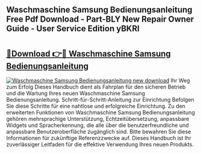 ## Waschmaschine Samsung Bedienungsanleitung Free Pdf Download - Part-BLY New Repair Owner Guide - User Service Edition yBKRI

# <h2><a href="http://df3gkg.blite.top/?on=Waschmaschine+Samsung+Bedienungsanleitung">🔗Download 👉🔴 Waschmaschine Samsung Bedienungsanleitung</a></h2>

[![Waschmaschine Samsung Bedienungsanleitung new download](https://i.imgur.com/lujVjoI.png)](http://df3gkg.blite.top/?on=Waschmaschine+Samsung+Bedienungsanleitung)
Ihr Weg zum Erfolg Dieses Handbuch dient als Fahrplan für den sicheren Betrieb und die Wartung Ihres neuen Waschmaschine Samsung Bedienungsanleitung. Schritt-für-Schritt-Anleitung zur Einrichtung Befolgen Sie diese Schritte für eine nahtlose und erfolgreiche Einrichtung. Zu den erweiterten Funktionen von Waschmaschine Samsung Bedienungsanleitung gehören mehrsprachige Unterstützung, Echtzeitübersetzung, anpassbare Widgets und Spracherkennung, die alle über die benutzerfreundliche und anpassbare Benutzeroberfläche zugänglich sind. Bitte bewahren Sie diese Informationen für zukünftige Referenzzwecke auf. Dieses Handbuch ist Ihr zuverlässiger Leitfaden für die effektive Verwendung Ihres neuen Produkts.
